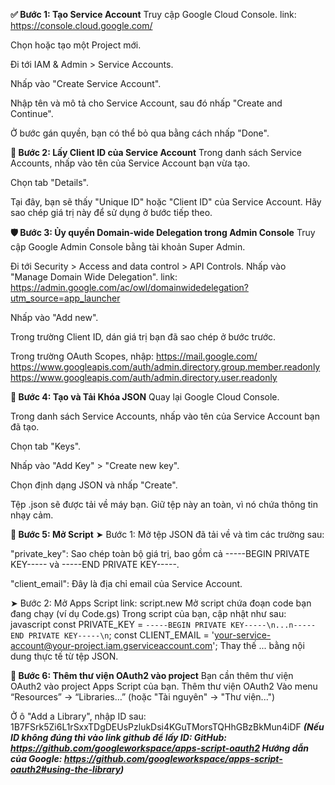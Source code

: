 **✅ Bước 1: Tạo Service Account**
Truy cập Google Cloud Console.
link: https://console.cloud.google.com/

Chọn hoặc tạo một Project mới.

Đi tới IAM & Admin > Service Accounts.

Nhấp vào "Create Service Account".

Nhập tên và mô tả cho Service Account, sau đó nhấp "Create and Continue".

Ở bước gán quyền, bạn có thể bỏ qua bằng cách nhấp "Done".

**🔑 Bước 2: Lấy Client ID của Service Account**
Trong danh sách Service Accounts, nhấp vào tên của Service Account bạn vừa tạo.

Chọn tab "Details".

Tại đây, bạn sẽ thấy "Unique ID" hoặc "Client ID" của Service Account. Hãy sao chép giá trị này để sử dụng ở bước tiếp theo.

**🛡️ Bước 3: Ủy quyền Domain-wide Delegation trong Admin Console**
Truy cập Google Admin Console bằng tài khoản Super Admin.

Đi tới Security > Access and data control > API Controls.
Nhấp vào "Manage Domain Wide Delegation".
link: https://admin.google.com/ac/owl/domainwidedelegation?utm_source=app_launcher

Nhấp vào "Add new".

Trong trường Client ID, dán giá trị bạn đã sao chép ở bước trước.

Trong trường OAuth Scopes, nhập:
https://mail.google.com/
https://www.googleapis.com/auth/admin.directory.group.member.readonly
https://www.googleapis.com/auth/admin.directory.user.readonly

**📄 Bước 4: Tạo và Tải Khóa JSON**
Quay lại Google Cloud Console.

Trong danh sách Service Accounts, nhấp vào tên của Service Account bạn đã tạo.

Chọn tab "Keys".

Nhấp vào "Add Key" > "Create new key".

Chọn định dạng JSON và nhấp "Create".

Tệp .json sẽ được tải về máy bạn. Giữ tệp này an toàn, vì nó chứa thông tin nhạy cảm.

**🧩 Bước 5: Mở Script**
➤ Bước 1: Mở tệp JSON đã tải về và tìm các trường sau:

"private_key": Sao chép toàn bộ giá trị, bao gồm cả -----BEGIN PRIVATE KEY----- và -----END PRIVATE KEY-----.

"client_email": Đây là địa chỉ email của Service Account.

➤ Bước 2: Mở Apps Script
link: script.new
Mở script chứa đoạn code bạn đang chạy (ví dụ Code.gs)
Trong script của bạn, cập nhật như sau:
javascript
const PRIVATE_KEY = `-----BEGIN PRIVATE KEY-----\n...n-----END PRIVATE KEY-----\n`;
const CLIENT_EMAIL = 'your-service-account@your-project.iam.gserviceaccount.com';
Thay thế ... bằng nội dung thực tế từ tệp JSON.

**🧩 Bước 6: Thêm thư viện OAuth2 vào project**
Bạn cần thêm thư viện OAuth2 vào project Apps Script của bạn.
Thêm thư viện OAuth2
Vào menu “Resources” → “Libraries…” (hoặc "Tài nguyên" → "Thư viện...")

Ở ô "Add a Library", nhập ID sau: 1B7FSrk5Zi6L1rSxxTDgDEUsPzlukDsi4KGuTMorsTQHhGBzBkMun4iDF
_**(Nếu ID không đúng thì vào link github để lấy ID:
GitHub: https://github.com/googleworkspace/apps-script-oauth2
Hướng dẫn của Google: https://github.com/googleworkspace/apps-script-oauth2#using-the-library)**_


